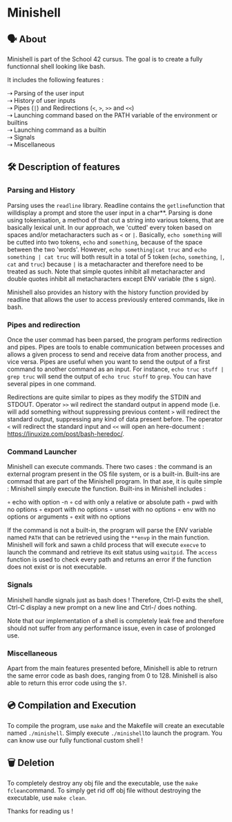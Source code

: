 # Minishell

## 🗣️ About 

Minishell is part of the School 42 cursus. The goal is to create a fully functionnal shell looking like bash.

It includes the following features :

⇢ Parsing of the user input <br> 
⇢ History of user inputs <br>
⇢ Pipes (```|```) and Redirections (```<```, ```>```, ```>>``` and ```<<```) <br>
⇢ Launching command based on the PATH variable of the environment or builtins <br>
⇢ Launching command as a builtin <br>
⇢ Signals <br>
⇢ Miscellaneous <br>

## 🛠️ Description of features

### Parsing and History

Parsing uses the ```readline``` library. Readline contains the ```getline```function that willdisplay a prompt and store the user input in a char**. Parsing is done using tokenisation, a method of that cut a string into various tokens, that are basically lexical unit. In our approach, we 'cutted' every token based on spaces and/or metacharacters such as ```<``` or ```|```. Basically, ```echo something``` will be cutted into two tokens, ```echo``` and ```something```, because of the space between the two 'words'. However, ```echo something|cat truc``` and ```echo something | cat truc``` will both result in a total of 5 token (```echo```, ```something```, ```|```, ```cat``` and ```truc```) because ```|``` is a metacharacter and therefore need to be treated as such. Note that simple quotes inhibit all metacharacter and double quotes inhibit all metacharacters except ENV variable (the ```$``` sign).

Minishell also provides an history with the history function provided by readline that allows the user to access previously entered commands, like in bash.

### Pipes and redirection

Once the user commad has been parsed, the program performs redirection and pipes. Pipes are tools to enable communication between processes and allows a given process to send and receive data from another process, and vice versa. Pipes are useful when you want to send the output of a first command to another command as an input. For instance, ```echo truc stuff | grep truc``` will send the output of ```echo truc stuff``` to ```grep```. You can have several pipes in one command.

Redirections are quite similar to pipes as they modify the STDIN and STDOUT. Operator ```>>``` wil redirect the standard output in append mode (i.e. will add something without suppressing previous content ```>``` will redirect the standard output, suppressing any kind of data present before. The operator ```<``` will redirect the standard input and ```<<``` will open an here-document : https://linuxize.com/post/bash-heredoc/.   

### Command Launcher

Minishell can execute commands. There two cases : the command is an external program present in the OS file system, or is a built-in. Built-ins are commad that are part of the Minishell program. In that ase, it is quite simple : Minishell simply execute the function. Built-ins in Minishell includes :

◦ echo with option -n
◦ cd with only a relative or absolute path
◦ pwd with no options
◦ export with no options
◦ unset with no options
◦ env with no options or arguments
◦ exit with no options

If the command is not a built-in, the program will parse the ENV variable named ```PATH``` that can be retrieved using the ```**envp``` in the main function. Minishell will fork and sawn a child process that will execute ```execve``` to launch the command and retrieve its exit status using ```waitpid```. The ```access``` function is used to check every path and returns an error if the function does not exist or is not executable.

### Signals

Minishell handle signals just as bash does ! Therefore, Ctrl-D exits the shell, Ctrl-C display a new prompt on a new line and Ctrl-/ does nothing.

Note that our implementation of a shell is completely leak free and therefore should not suffer from any performance issue, even in case of prolonged use. 

### Miscellaneous

Apart from the main features presented before, Minishell is able to retrurn the same error code as bash does, ranging from 0 to 128. Minishell is also able to return this error code using the ```$?```.

## 💿 Compilation and Execution

To compile the program, use ```make``` and the Makefile will create an executable named ```./minishell```. Simply execute ```./minishell```to launch the program. You can know use our fully functional custom shell !

## 🗑️ Deletion

To completely destroy any obj file and the executable, use the ```make fclean```command. To simply get rid off obj file without destroying the executable, use ```make clean```.


Thanks for reading us ! 
